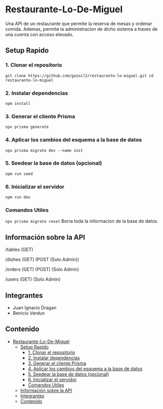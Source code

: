 # Restaurante-Lo-De-Miguel

Una API de un restaurante que permite la reserva de mesas y ordenar comida. Ademas, permite la administracion de dicho sistema a traves de una cuenta con acceso elevado.

## Setup Rapido

### 1. Clonar el repositorio

`git clone https://github.com/gazoil2/restaurante-lo-miguel.git
cd restaurante-lo-miguel`

### 2. Instalar dependencias

`npm install`

### 3. Generar el cliente Prisma

`npx prisma generate`

### 4. Aplicar los cambios del esquema a la base de datos

`npx prisma migrate dev --name init`

### 5. Seedear la base de datos (opcional)

`npm run seed`

### 6. Inicializar el servidor

`npm run dev`

### Comandos Utiles

`npx prisma migrate reset`
Borra toda la informacion de la base de datos.

## Información sobre la API

/tables (GET)

/dishes (GET) (POST (Solo Admin))

/orders (GET) (POST) (Solo Admin)

/users (GET) (Solo Admin)

## Integrantes

- Juan Ignacio Dragan
- Benicio Verdun

## Contenido

- [Restaurante-Lo-De-Miguel](#restaurante-lo-de-miguel)
  - [Setup Rapido](#setup-rapido)
    - [1. Clonar el repositorio](#1-clonar-el-repositorio)
    - [2. Instalar dependencias](#2-instalar-dependencias)
    - [3. Generar el cliente Prisma](#3-generar-el-cliente-prisma)
    - [4. Aplicar los cambios del esquema a la base de datos](#4-aplicar-los-cambios-del-esquema-a-la-base-de-datos)
    - [5. Seedear la base de datos (opcional)](#5-seedear-la-base-de-datos-opcional)
    - [6. Inicializar el servidor](#6-inicializar-el-servidor)
    - [Comandos Utiles](#comandos-utiles)
  - [Información sobre la API](#información-sobre-la-api)
  - [Integrantes](#integrantes)
  - [Contenido](#contenido)
